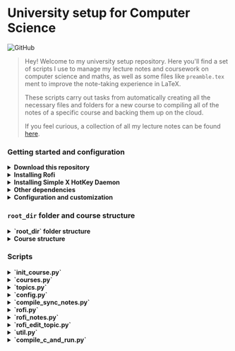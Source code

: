﻿# University setup for Computer Science
![GitHub](https://img.shields.io/github/license/rixsilverith/university-setup?style=flat-square)
> Hey! Welcome to my university setup repository. Here you'll find a set of scripts I use to manage my lecture notes and coursework on computer science and maths, as well as some files like `preamble.tex` ment to improve the note-taking experience in LaTeX.
>
> These scripts carry out tasks from automatically creating all the necessary files and folders for a new course to compiling all of the notes of a specific course and backing them up on the cloud.
>
> If you feel curious, a collection of all my lecture notes can be found [here](github.com/rixsilverith/uni-notes-cw).

### Getting started and configuration
<details>
<summary><b>Download this repository</b></summary>
Begin by cloning this repo in your computer. I encourage you to use the [GitHub CLI](https://github.com/cli/cli):
```bash
gh repo clone rixsilverith/university-setup
```
You can always do it the classical way by running
```bash
git clone https://github.com/rixsilverith/university-setup.git
```
</details>
<details>
<summary><b>Installing Rofi</b></summary>
You'll need [Rofi]() installed in your system for the main scripts to run properly. If you haven't installed it yet, you'll want to do it now. Otherwise, most of the scripts will just don't work.
</details>
<details>
<summary><b>Installing Simple X HotKey Daemon</b></summary>
In order to run some scripts efficiently, you'll need to keybind some of them. A great tool to achieve this is [Simple X HotKey Daemon](https://github.com/baskerville/sxhkd), or *sxhkd* for short. Once it's installed in your machine copy the `sxhkd` folder inside the `university-setup` directory and paste it in your system's configuration folder, which in Arch Linux corresponds to `~/.config/`. If you pasted this folder in any other directory you should edit the path after the `-c` flag in the `launch.sh` file inside it and write where you put the `sxhkd` folder. Then, add the `launch.sh` file to your autorun so you have your keybinds available since the system start.
</details>
<details>
<summary><b>Other dependencies</b></summary>
Of course, it's essential to have [Python]() installed in your system in order to run Python scripts.
</details>
<details>
<summary><b>Configuration and customization</b></summary>
Inside the `university-setup` you just downloaded you'll find the `config.yaml` file. This is the main configuration file from which most of the scripts will retrieve data. Here's its content:
```yaml
root_dir: ~/Uni
pdf_viewer: zathura
```
You should replace the `root_dir` key value with the path to the folder in which you'll place all your university related files: lecture notes, coursework, slides, etc. This folder must be structured as it's shown in the next section (`root_dir` folder and course structure). The default PDF viewer to open the compiled LaTeX files is Zathura, but you can use the one of your choice by changing the `pdf_viewer` key to the name of its executable file.
</details>

### `root_dir` folder and course structure
<details>
<summary><b>`root_dir` folder structure</b></summary>
The `root_dir` (`Uni`) folder is the one containing all the university related files, from lecture notes to coursework and random slides and PDFs. In order for the scripts to work properly this folder should be structured as it's shown below.
```
Uni
├── CompSci-1
│   ├── semester-1
│   │   ├── preamble.tex
│   │   ├── CALC1
│   │   ├── COMPB
│   │   ├── ...
│   │   └── PROG1
│   └── semester-2
│       ├── preamble.tex
│       ├── CALC2
│       └── ...
├── CompSci-2
├── CompSci-3
└── ...
```
Each year of the bachelor is represented by its respective folder named `CompSci-x`, where x is the year. A year is split into two semesters, represented by the `semester-1` and `semester-2` folders, which both contains the courses directories of corresponding to that semester. Here, the `preamble.tex` file is worth of mention. It contains the preamble included in all of the LaTeX files.
</details>

<!--
*Note: If you're reading this, I assume you know, at least, what is LaTeX. If not, the [latex-project.org](https://www.latex-project.org/) website is a good starting point.* 
-->

<details>
<summary><b>Course structure</b></summary>
As I mentioned earlier, the `semester-1` and `semester-2` folders contain the courses I'm taking on each of the semesters. A course is structured as it's shown below.
```
semester-2
├── CALC2
│   ├── notes
│   │   ├── master.tex
│   │   ├── topic_01.tex
│   │   ├── topic_02.tex
│   │   └── ...
│   ├── coursework
│   │   ├── ps_01_1.tex
│   │   ├── ps_01_2.tex
│   │   ├── ps_02_1.tex
│   │   └── ...
│   └── figures
│       ├── uam.png
│       ├── divergence-theorem.svg
│       └── ...
├── CSTRUCT
└── ...
```
Here, we must point out the `info.yaml` and `master.tex` files. The first one contains information about a course; it's title, short, in which group I am, the class/lab where it's taken and a reference to the course guide.
```yaml
title: Computer Basics
short: COMPB
groups:
    lectures: 119
    lab: 1191
c_guide: ~/Uni/CompSci-1/semester-1/COMPB/course_guide.pdf
```
The semester and year is which course is taken, as well as the language, are parsed from the group number. In my university the three numbers (four, in case of practical courses) represents the semester, year and group, respectively. In practical courses, such as Computer Lab, another number is added, which represents the practice group.

Secondly, the `master.tex` file is in charge of bundling up all the topics of the course into a single file, the one that will be compiled by LaTeX compiler.  Here is the content of the `master.tex` file:

```latex
\documentclass[a4paper, twoside, 11pt]{article}
\input{../preamble.tex}
\graphicspath{{./figures}}

\begin{document}
\title{Calculus I (CALC1 119) notes}{First year}{First semester}
\begin{figure}[htbp]
	\centerline{\includegraphics[width=0.45\textwidth]{uam.png}}
\end{figure}
\vskip2cm
\tableofcontents

% topics start here
\input{topic_01.tex}
\input{topic_02.tex}
...
% topics end here
\end{document}
```
A topic file contains the following information:
```latex
\topic{Axiomatic definition of \R}{Axiomatic definition of \R}
```
I know, you might be wondering why the heck there's exactly the same text in both arguments of the `\topic` command. In a few words it's a hacky solution to a problem related to multiline topic titles. The first argument is the text that's displayed at the beginning of the topic, while the second is the one displayed in both the page headers and the table of contents. In case the title is long enough you might want to insert line breaks in the first one and no line breaks in the second. Let me show a brief example.
```latex
\topic{Matrices and systems of \\ linear equations}{Matrices and systems of linear equations}
```
In this example, a line break will be inserted in the title beginning a new topic. If we didn't have the second argument, where no line breaks are being inserted, those line breaks in the first argument would also be displayed in both the page headers and the table of contents. And we don't want that, at least, I don't. So, the solution that came to my mind were to use the text in the first argument to display the title at the beginning of the topic and the second one to display that title without line breaks in the page header and the table of contents. You can examine the definition of the `\topic` command in the `preamble.tex` file. If you come across another, more elegant or not so hacky solution to this problem, feel free to do a pull request to this repo.

*Note: Each topic of a course can be thought as a 'lecture', but in reality they're not actually the same.*
</details>

### Scripts
<details>
<summary><b>`init_course.py`</b></summary>
Inititalize a new course given a title, a short and a group code. The course folder will be created on the semester and year parsed from the group code, as well as the language. The default path for the course guide is `~/Uni/CompSci-x/semester-x/course_short/course_guide.pdf`, and it should be changed manually in case of need.
</details>

<details>
<summary><b>`courses.py`</b></summary>
In this file the `Course` and `Courses` classes are defined. The later is just a list of `Course`s in the `Uni` folder, while the former represents a course directory. A `Course` has a `short`, a `path` and an `info` property, a Python dictionary from which you can retrieve information about the course. This info is collected from the `info.yaml` file in the course folder. You can also access the course topics by reading the `topics` property, which is a `Topics` object (a list of `Topic`s).

You can get a specific `Course` from the `Courses` object given its `short` using the `get(course_short)` method from the `Courses` class. Here's an example:
```python
course = Courses().get('CSTRUCT')
print(course.info['title'])
# Output: Computer Structure
```
</details>

<details>
<summary><b>`topics.py`</b></summary>
*Work in progress.*
</details>

<details>
<summary><b>`config.py`</b></summary>
Defines the `Config` class, which acts as a helper to interact with the `config.yaml` file.
</details>

<details>
<summary><b>`compile_sync_notes.py`</b></summary>
*Work in progress.*
</details>

<details>
<summary><b>`rofi.py`</b></summary>
A wrapper function for Rofi.
</details>

<details>
<summary><b>`rofi_notes.py`</b></summary>
*Work in progress.* 
</details>

<details>
<summary><b>`rofi_edit_topic.py`</b></summary>
*Work in progress.*
</details>

<details>
<summary><b>`util.py`</b></summary>
Some utility functions.
</details>

<details>
<summary><b>`compile_c_and_run.py`</b></summary>
*Work in progress.* The idea is to use a global `gccr` command to compile and run C programs.
</details>
